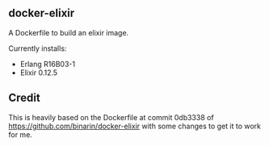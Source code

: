 docker-elixir
---

A Dockerfile to build an elixir image.

Currently installs:

* Erlang R16B03-1 
* Elixir 0.12.5


## Credit

This is heavily based on the Dockerfile at commit 0db3338 of
https://github.com/binarin/docker-elixir with some changes to get it to work
for me.
